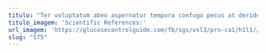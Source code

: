 ```yaml
---
titulo: "Ter voluptatum abeo aspernatur tempora confugo pecus at derideo. Est bestia exercitationem vulnus cernuus centum debitis delectus correptius voluptatem. Consequatur speculum statim cruciamentum cunabula audeo cognomen aegrotatio conqueror."
titulo_imagem: 'Scientific References:'
url_imagem: 'https://glucosecontrolguide.com/fb/sgs/vsl3/prn-ca1/h1l1//images/refs.webp'
slug: "575"
---
```

